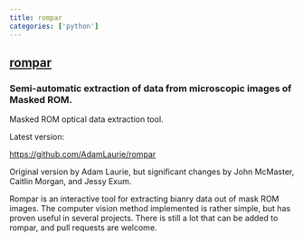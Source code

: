 ```yaml
---
title: rompar
categories: ['python']
---
```

## [rompar](https://github.com/AdamLaurie/rompar)

### Semi-automatic extraction of data from microscopic images of Masked ROM.


Masked ROM optical data extraction tool.

Latest version:

  https://github.com/AdamLaurie/rompar

Original version by Adam Laurie, but significant changes by John
McMaster, Caitlin Morgan, and Jessy Exum.


Rompar is an interactive tool for extracting bianry data out of mask
ROM images. The computer vision method implemented is rather simple,
but has proven useful in several projects. There is still a lot that
can be added to rompar, and pull requests are welcome.
